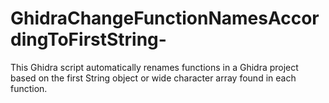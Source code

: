 # GhidraChangeFunctionNamesAccordingToFirstString-
This Ghidra script automatically renames functions in a Ghidra project based on the first String object or wide character array found in each function. 
